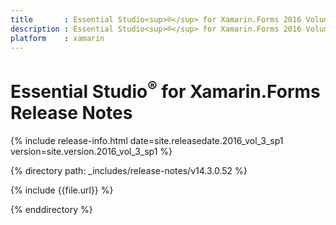 ```yaml
---
title       : Essential Studio<sup>®</sup> for Xamarin.Forms 2016 Volume 3 Service Pack 1 Release Notes
description : Essential Studio<sup>®</sup> for Xamarin.Forms 2016 Volume 3 Service Pack 1 Release Notes
platform    : xamarin
---
```


# Essential Studio<sup>®</sup> for Xamarin.Forms Release Notes

{% include release-info.html date=site.releasedate.2016_vol_3_sp1 version=site.version.2016_vol_3_sp1 %} 

{% directory path: _includes/release-notes/v14.3.0.52 %}

{% include {{file.url}} %}

{% enddirectory %}